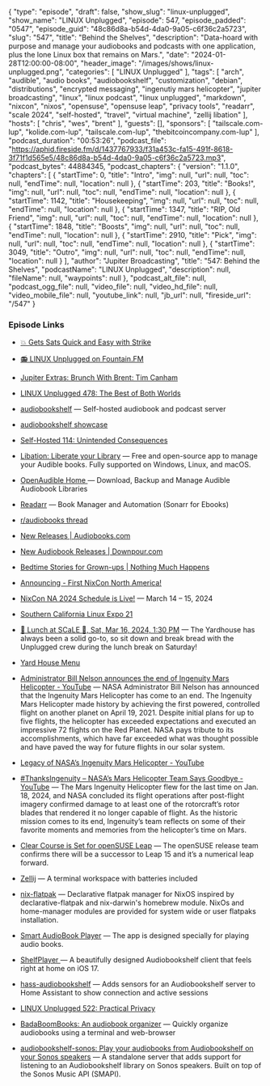 {
  "type": "episode",
  "draft": false,
  "show_slug": "linux-unplugged",
  "show_name": "LINUX Unplugged",
  "episode": 547,
  "episode_padded": "0547",
  "episode_guid": "48c86d8a-b54d-4da0-9a05-c6f36c2a5723",
  "slug": "547",
  "title": "Behind the Shelves",
  "description": "Data-hoard with purpose and manage your audiobooks and podcasts with one application, plus the lone Linux box that remains on Mars.",
  "date": "2024-01-28T12:00:00-08:00",
  "header_image": "/images/shows/linux-unplugged.png",
  "categories": [
    "LINUX Unplugged"
  ],
  "tags": [
    "arch",
    "audible",
    "audio books",
    "audiobookshelf",
    "customization",
    "debian",
    "distributions",
    "encrypted messaging",
    "ingenutiy mars helicopter",
    "jupiter broadcasting",
    "linux",
    "linux podcast",
    "linux unplugged",
    "markdown",
    "nixcon",
    "nixos",
    "opensuse",
    "opensuse leap",
    "privacy tools",
    "readarr",
    "scale 2024",
    "self-hosted",
    "travel",
    "virtual machine",
    "zellij libation"
  ],
  "hosts": [
    "chris",
    "wes",
    "brent"
  ],
  "guests": [],
  "sponsors": [
    "tailscale.com-lup",
    "kolide.com-lup",
    "tailscale.com-lup",
    "thebitcoincompany.com-lup"
  ],
  "podcast_duration": "00:53:26",
  "podcast_file": "https://aphid.fireside.fm/d/1437767933/f31a453c-fa15-491f-8618-3f71f1d565e5/48c86d8a-b54d-4da0-9a05-c6f36c2a5723.mp3",
  "podcast_bytes": 44884345,
  "podcast_chapters": {
    "version": "1.1.0",
    "chapters": [
      {
        "startTime": 0,
        "title": "Intro",
        "img": null,
        "url": null,
        "toc": null,
        "endTime": null,
        "location": null
      },
      {
        "startTime": 203,
        "title": "Books!",
        "img": null,
        "url": null,
        "toc": null,
        "endTime": null,
        "location": null
      },
      {
        "startTime": 1142,
        "title": "Housekeeping",
        "img": null,
        "url": null,
        "toc": null,
        "endTime": null,
        "location": null
      },
      {
        "startTime": 1347,
        "title": "RIP, Old Friend",
        "img": null,
        "url": null,
        "toc": null,
        "endTime": null,
        "location": null
      },
      {
        "startTime": 1848,
        "title": "Boosts",
        "img": null,
        "url": null,
        "toc": null,
        "endTime": null,
        "location": null
      },
      {
        "startTime": 2910,
        "title": "Pick",
        "img": null,
        "url": null,
        "toc": null,
        "endTime": null,
        "location": null
      },
      {
        "startTime": 3049,
        "title": "Outro",
        "img": null,
        "url": null,
        "toc": null,
        "endTime": null,
        "location": null
      }
    ],
    "author": "Jupiter Broadcasting",
    "title": "547: Behind the Shelves",
    "podcastName": "LINUX Unplugged",
    "description": null,
    "fileName": null,
    "waypoints": null
  },
  "podcast_alt_file": null,
  "podcast_ogg_file": null,
  "video_file": null,
  "video_hd_file": null,
  "video_mobile_file": null,
  "youtube_link": null,
  "jb_url": null,
  "fireside_url": "/547"
}


### Episode Links

  * [💥 Gets Sats Quick and Easy with Strike](https://strike.me/ "💥 Gets Sats Quick and Easy with Strike")
  * [📻 LINUX Unplugged on Fountain.FM](https://www.fountain.fm/show/dWiuBeqpDSM86AwXRXov "📻 LINUX Unplugged on Fountain.FM")
  * [Jupiter Extras: Brunch With Brent: Tim Canham ](https://extras.show/87 "Jupiter Extras: Brunch With Brent: Tim Canham
")

  * [LINUX Unplugged 478: The Best of Both Worlds](https://linuxunplugged.com/478 "LINUX Unplugged 478: The Best of Both Worlds")
  * [audiobookshelf](https://www.audiobookshelf.org/ "audiobookshelf") — Self-hosted audiobook and podcast server
  * [audiobookshelf showcase](https://www.audiobookshelf.org/showcase "audiobookshelf showcase")
  * [Self-Hosted 114: Unintended Consequences](https://selfhosted.show/114 "Self-Hosted 114: Unintended Consequences")
  * [Libation: Liberate your Library](https://getlibation.com/ "Libation: Liberate your Library") — Free and open-source app to manage your Audible books. Fully supported on Windows, Linux, and macOS.
  * [OpenAudible Home ](https://openaudible.org/ "OpenAudible Home ") — Download, Backup and Manage Audible Audiobook Libraries
  * [Readarr](https://github.com/Readarr/Readarr "Readarr") — Book Manager and Automation (Sonarr for Ebooks)
  * [r/audiobooks thread](https://www.reddit.com/r/audiobooks/comments/11epzv7/comment/jahsr86/ "r/audiobooks thread")
  * [New Releases | Audiobooks.com](https://www.audiobooks.com/browse/booklists/this-weeks-top-releases "New Releases | Audiobooks.com")
  * [New Audiobook Releases | Downpour.com](https://www.downpour.com/new-titles "New Audiobook Releases | Downpour.com")
  * [Bedtime Stories for Grown-ups | Nothing Much Happens](https://www.nothingmuchhappens.com/ "Bedtime Stories for Grown-ups | Nothing Much Happens")
  * [Announcing - First NixCon North America!](https://discourse.nixos.org/t/announcing-first-nixcon-north-america/35874 "Announcing - First NixCon North America!")
  * [NixCon NA 2024 Schedule is Live!](https://2024-na.nixcon.org/talks/ "NixCon NA 2024 Schedule is Live!") — March 14 – 15, 2024 
  * [Southern California Linux Expo 21](https://www.socallinuxexpo.org/scale/21x "Southern California Linux Expo 21")
  * [🍔 Lunch at SCaLE 🍇, Sat, Mar 16, 2024, 1:30 PM](https://www.meetup.com/jupiterbroadcasting/events/298780542 "🍔 Lunch at SCaLE 🍇, Sat, Mar 16, 2024, 1:30 PM") — The Yardhouse has always been a solid go-to, so sit down and break bread with the Unplugged crew during the lunch break on Saturday!
  * [Yard House Menu](https://www.yardhouse.com/menu/starters/apps?setRestaurant=8307&cmpid=br:yh_ag:ie_ch:dry_ca:YHGMB_sn:gmb_gt:pasadena-ca-8307_pl:menu_rd:1006 "Yard House Menu")
  * [Administrator Bill Nelson announces the end of Ingenuity Mars Helicopter - YouTube](https://www.youtube.com/watch?v=hW5akI5Rnyg "Administrator Bill Nelson announces the end of Ingenuity Mars Helicopter - YouTube") — NASA Administrator Bill Nelson has announced that the Ingenuity Mars Helicopter has come to an end. The Ingenuity Mars Helicopter made history by achieving the first powered, controlled flight on another planet on April 19, 2021. Despite initial plans for up to five flights, the helicopter has exceeded expectations and executed an impressive 72 flights on the Red Planet. NASA pays tribute to its accomplishments, which have far exceeded what was thought possible and have paved the way for future flights in our solar system.
  * [Legacy of NASA’s Ingenuity Mars Helicopter - YouTube](https://www.youtube.com/watch?v=qMbHE_VXI-8 "Legacy of NASA’s Ingenuity Mars Helicopter - YouTube")
  * [#ThanksIngenuity – NASA’s Mars Helicopter Team Says Goodbye - YouTube](https://www.youtube.com/watch?v=raOA2MX-XLQ "#ThanksIngenuity – NASA’s Mars Helicopter Team Says Goodbye - YouTube") — The Mars Ingenuity Helicopter flew for the last time on Jan. 18, 2024, and NASA concluded its flight operations after post-flight imagery confirmed damage to at least one of the rotorcraft’s rotor blades that rendered it no longer capable of flight. As the historic mission comes to its end, Ingenuity’s team reflects on some of their favorite moments and memories from the helicopter’s time on Mars.
  * [Clear Course is Set for openSUSE Leap](https://news.opensuse.org/2024/01/15/clear-course-is-set-for-os-leap/ "Clear Course is Set for openSUSE Leap") — The openSUSE release team confirms there will be a successor to Leap 15 and it’s a numerical leap forward.
  * [Zellij](https://zellij.dev/ "Zellij") — A terminal workspace with batteries included
  * [nix-flatpak](https://github.com/gmodena/nix-flatpak "nix-flatpak") — Declarative flatpak manager for NixOS inspired by declarative-flatpak and nix-darwin's homebrew module. NixOs and home-manager modules are provided for system wide or user flatpaks installation.
  * [Smart AudioBook Player](https://play.google.com/store/apps/details?id=ak.alizandro.smartaudiobookplayer&hl=en_US&gl=US "Smart AudioBook Player") — The app is designed specially for playing audio books.
  * [ShelfPlayer ](https://github.com/rasmuslos/ShelfPlayer "ShelfPlayer ") — A beautifully designed Audiobookshelf client that feels right at home on iOS 17.
  * [hass-audiobookshelf](https://github.com/wolffshots/hass-audiobookshelf "hass-audiobookshelf") — Adds sensors for an Audiobookshelf server to Home Assistant to show connection and active sessions
  * [LINUX Unplugged 522: Practical Privacy](https://linuxunplugged.com/522 "LINUX Unplugged 522: Practical Privacy")
  * [BadaBoomBooks: An audiobook organizer](https://github.com/WirlyWirly/BadaBoomBooks "BadaBoomBooks: An audiobook organizer") — Quickly organize audiobooks using a terminal and web-browser 
  * [audiobookshelf-sonos: Play your audiobooks from Audiobookshelf on your Sonos speakers](https://github.com/jmt-gh/audiobookshelf-sonos "audiobookshelf-sonos: Play your audiobooks from Audiobookshelf on your Sonos speakers") — A standalone server that adds support for listening to an Audiobookshelf library on Sonos speakers. Built on top of the Sonos Music API (SMAPI).


